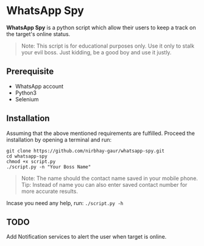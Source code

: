 # WhatsApp Spy
**WhatsApp Spy** is a python script which allow their users to keep a track on the target's online status.
>Note: This script is for educational purposes only. Use it only to stalk your evil boss. Just kidding, be a good boy and use it justly.

## Prerequisite
* WhatsApp account 
* Python3
* Selenium

## Installation
Assuming that the above mentioned requirements are fulfilled. Proceed the installation by opening a terminal and run: 

```
git clone https://github.com/nirbhay-gaur/whatsapp-spy.git
cd whatsapp-spy
chmod +x script.py
./script.py -n "Your Boss Name"
```

> Note: The name should the contact name saved in your mobile phone.<br />
> Tip: Instead of name you can also enter saved contact number for more accurate results.

Incase you need any help, run: `./script.py -h`

## TODO
Add Notification services to alert the user when target is online.


